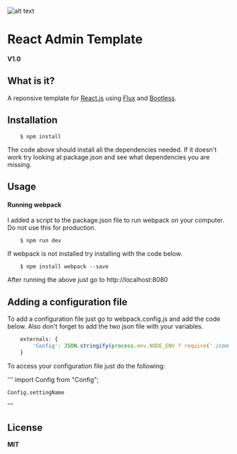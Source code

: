![alt text](https://raw.githubusercontent.com/nesbtesh/reactAdmin/master/photo.png)
# React Admin Template

**V1.0**

## What is it?

A reponsive template for [React.js](https://facebook.github.io/react/) using [Flux](https://facebook.github.io/flux/) and [Bootless](https://github.com/nesbtesh/Bootless).

## Installation

```
	$ npm install
```
The code above should install all the dependencies needed. If it doesn't work try looking at package.json and see what dependencies you are missing.

## Usage

#### Running webpack

I added a script to the package.json file to run webpack on your computer. Do not use this for production.

```
	$ npm run dev
```

If webpack is not installed try installing with the code below. 

```
 	$ npm install webpack --save
```

After running the above just go to http://localhost:8080

## Adding a configuration file

To add a configuration file just go to webpack.config.js and add the code below. Also don't forget to add the two json file with your variables.

```js
	externals: {
   		'Config': JSON.stringify(process.env.NODE_ENV ? require('./config.prod.json') : require('./config.dev.json'))
  	}
```

To access your configuration file just do the following:

'''
	import Config from "Config";

	Config.settingName
'''

## License

**MIT**

